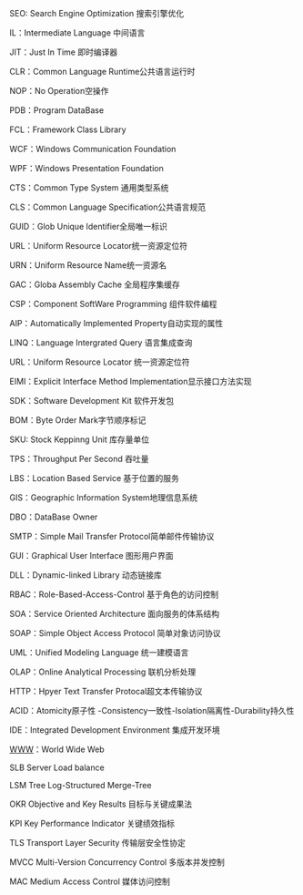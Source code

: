 SEO: Search Engine Optimization 搜索引擎优化

IL：Intermediate Language  中间语言

JIT：Just In Time  即时编译器

CLR：Common Language  Runtime公共语言运行时

NOP：No Operation空操作

PDB：Program DataBase

FCL：Framework  Class Library

WCF：Windows  Communication Foundation

WPF：Windows Presentation Foundation

CTS：Common  Type  System   通用类型系统

CLS：Common Language Specification公共语言规范

GUID：Glob Unique  Identifier全局唯一标识

URL：Uniform Resource Locator统一资源定位符

URN：Uniform Resource Name统一资源名

GAC：Globa Assembly Cache 全局程序集缓存

CSP：Component SoftWare Programming 组件软件编程

AIP：Automatically Implemented Property自动实现的属性

LINQ：Language Intergrated Query 语言集成查询

URL：Uniform  Resource Locator 统一资源定位符

EIMI：Explicit Interface Method Implementation显示接口方法实现

SDK：Software Development  Kit    软件开发包

BOM：Byte Order Mark字节顺序标记

SKU: Stock Keppinng Unit 库存量单位

TPS：Throughput Per Second 吞吐量

LBS：Location Based Service 基于位置的服务

GIS：Geographic Information System地理信息系统

DBO：DataBase Owner

SMTP：Simple Mail Transfer  Protocol简单邮件传输协议

GUI：Graphical User Interface  图形用户界面

DLL：Dynamic-linked Library  动态链接库

RBAC：Role-Based-Access-Control  基于角色的访问控制

SOA：Service Oriented Architecture 面向服务的体系结构

SOAP：Simple Object Access Protocol 简单对象访问协议

UML：Unified Modeling Language  统一建模语言

OLAP：Online Analytical Processing 联机分析处理

HTTP：Hpyer Text Transfer Protocal超文本传输协议

ACID：Atomicity原子性 -Consistency一致性-Isolation隔离性-Durability持久性

IDE：Integrated Development Environment 集成开发环境

[WWW](WWW：W)：World Wide Web

SLB  Server Load balance

LSM Tree Log-Structured Merge-Tree 

OKR  Objective and Key Results 目标与关键成果法

KPI  Key Performance Indicator 关键绩效指标

TLS  Transport Layer Security 传输层安全性协定

MVCC  Multi-Version Concurrency Control 多版本并发控制

MAC   Medium  Access Control 媒体访问控制